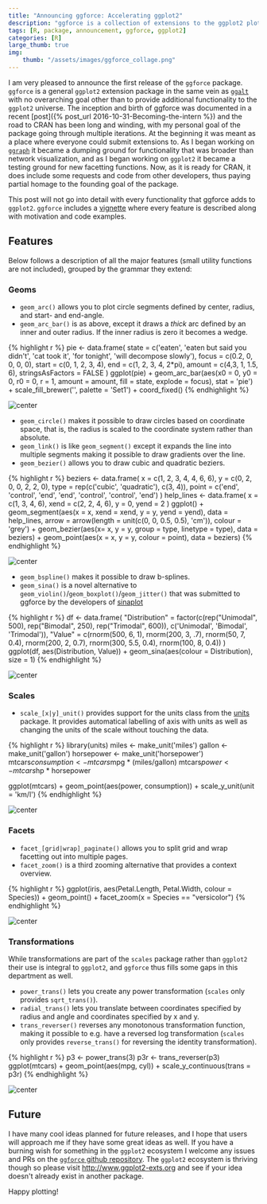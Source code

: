 ```yaml
---
title: "Announcing ggforce: Accelerating ggplot2"
description: "ggforce is a collection of extensions to the ggplot2 plotting system intended to add missing pieces, boost functionality, and break the boundaries of what's possible."
tags: [R, package, announcement, ggforce, ggplot2]
categories: [R]
large_thumb: true
img:
    thumb: "/assets/images/ggforce_collage.png"
---
```




I am very pleased to announce the first release of the `ggforce` package. 
`ggforce` is a general `ggplot2` extension package in the same vein as [`ggalt`](https://CRAN.R-project.org/package=ggalt) with no overarching goal 
other than to provide additional functionality to the `ggplot2` universe. The 
inception and birth of ggforce was documented in a recent 
[post]({% post_url 2016-10-31-Becoming-the-intern %}) and the road to CRAN has 
been long and winding, with my personal goal of the package going through 
multiple iterations. At the beginning it was meant as a place where everyone
could submit extensions to. As I began working on 
[`ggraph`](https://github.com/thomasp85/ggraph) it became a dumping ground for 
functionality that was broader than network visualization, and as I began 
working on `ggplot2` it became a testing ground for new facetting functions. 
Now, as it is ready for CRAN, it does include some requests and code from other
developers, thus paying partial homage to the founding goal of the package.

This post will not go into detail with every functionality that ggforce adds to
`ggplot2`. `ggforce` includes a 
[vignette](https://cran.r-project.org/web/packages/ggforce/vignettes/Visual_Guide.html) 
where every feature is described along with motivation and code examples.

## Features
Below follows a description of all the major features (small utility functions
are not included), grouped by the grammar they extend:

### Geoms
* `geom_arc()` allows you to plot circle segments defined by center, radius, and
start- and end-angle.
* `geom_arc_bar()` is as above, except it draws a *thick* arc defined by an 
inner and outer radius. If the inner radius is zero it becomes a wedge.


{% highlight r %}
pie <- data.frame(
    state = c('eaten', 'eaten but said you didn\'t', 'cat took it', 
              'for tonight', 'will decompose slowly'),
    focus = c(0.2, 0, 0, 0, 0),
    start = c(0, 1, 2, 3, 4),
    end = c(1, 2, 3, 4, 2*pi),
    amount = c(4,3, 1, 1.5, 6),
    stringsAsFactors = FALSE
)
ggplot(pie) + 
    geom_arc_bar(aes(x0 = 0, y0 = 0, r0 = 0, r = 1, amount = amount, 
                     fill = state, explode = focus), stat = 'pie') + 
    scale_fill_brewer('', palette = 'Set1') +
    coord_fixed()
{% endhighlight %}

![center](/assets/images/2016-11-22-Announcing-ggforce/unnamed-chunk-2-1.png)

* `geom_circle()` makes it possible to draw circles based on coordinate space,
that is, the radius is scaled to the coordinate system rather than absolute.
* `geom_link()` is like `geom_segment()` except it expands the line into 
multiple segments making it possible to draw gradients over the line.
* `geom_bezier()` allows you to draw cubic and quadratic beziers.


{% highlight r %}
beziers <- data.frame(
    x = c(1, 2, 3, 4, 4, 6, 6),
    y = c(0, 2, 0, 0, 2, 2, 0),
    type = rep(c('cubic', 'quadratic'), c(3, 4)),
    point = c('end', 'control', 'end', 'end', 'control', 'control', 'end')
)
help_lines <- data.frame(
    x = c(1, 3, 4, 6),
    xend = c(2, 2, 4, 6),
    y = 0,
    yend = 2
)
ggplot() + geom_segment(aes(x = x, xend = xend, y = y, yend = yend), 
                        data = help_lines, 
                        arrow = arrow(length = unit(c(0, 0, 0.5, 0.5), 'cm')), 
                        colour = 'grey') + 
    geom_bezier(aes(x= x, y = y, group = type, linetype = type), 
                data = beziers) + 
    geom_point(aes(x = x, y = y, colour = point), data = beziers)
{% endhighlight %}

![center](/assets/images/2016-11-22-Announcing-ggforce/unnamed-chunk-3-1.png)

* `geom_bspline()` makes it possible to draw b-splines.
* `geom_sina()` is a novel alternative to `geom_violin()`/`geom_boxplot()`/`geom_jitter()`
that was submitted to ggforce by the developers of 
[sinaplot](https://CRAN.R-project.org/package=sinaplot)


{% highlight r %}
df <- data.frame(
  "Distribution" = factor(c(rep("Unimodal", 500),
                     rep("Bimodal", 250),
                     rep("Trimodal", 600)), c('Unimodal', 'Bimodal', 'Trimodal')),
  "Value" = c(rnorm(500, 6, 1),
              rnorm(200, 3, .7), rnorm(50, 7, 0.4),
              rnorm(200, 2, 0.7), rnorm(300, 5.5, 0.4), rnorm(100, 8, 0.4))
)
ggplot(df, aes(Distribution, Value)) + 
    geom_sina(aes(colour = Distribution), size = 1)
{% endhighlight %}

![center](/assets/images/2016-11-22-Announcing-ggforce/unnamed-chunk-4-1.png)

### Scales
* `scale_[x|y]_unit()` provides support for the units class from the [units](https://CRAN.R-project.org/package=units) package. It provides 
automatical labelling of axis with units as well as changing the units of the 
scale without touching the data.


{% highlight r %}
library(units)
miles <- make_unit('miles')
gallon <- make_unit('gallon')
horsepower <- make_unit('horsepower')
mtcars$consumption <- mtcars$mpg * (miles/gallon)
mtcars$power <- mtcars$hp * horsepower

ggplot(mtcars) +
    geom_point(aes(power, consumption)) +
    scale_y_unit(unit = 'km/l')
{% endhighlight %}

![center](/assets/images/2016-11-22-Announcing-ggforce/unnamed-chunk-5-1.png)

### Facets
* `facet_[grid|wrap]_paginate()` allows you to split grid and wrap facetting out
into multiple pages.
* `facet_zoom()` is a third zooming alternative that provides a context 
overview.


{% highlight r %}
ggplot(iris, aes(Petal.Length, Petal.Width, colour = Species)) +
    geom_point() +
    facet_zoom(x = Species == "versicolor")
{% endhighlight %}

![center](/assets/images/2016-11-22-Announcing-ggforce/unnamed-chunk-6-1.png)

### Transformations
While transformations are part of the `scales` package rather than `ggplot2` 
their use is integral to `ggplot2`, and `ggforce` thus fills some gaps in this
department as well.

* `power_trans()` lets you create any power transformation (`scales` only 
provides `sqrt_trans()`).
* `radial_trans()` lets you translate between coordinates specified by radius 
and angle and coordinates specified by x and y.
* `trans_reverser()` reverses any monotonous transformation function, making it
possible to e.g. have a reversed log transformation (`scales` only provides
`reverse_trans()` for reversing the identity transformation).


{% highlight r %}
p3 <- power_trans(3)
p3r <- trans_reverser(p3)
ggplot(mtcars) + 
    geom_point(aes(mpg, cyl)) + 
    scale_y_continuous(trans = p3r)
{% endhighlight %}

![center](/assets/images/2016-11-22-Announcing-ggforce/unnamed-chunk-7-1.png)

## Future
I have many cool ideas planned for future releases, and I hope that users will
approach me if they have some great ideas as well. If you have a burning wish 
for something in the `ggplot2` ecosystem I welcome any issues and PRs on the
[`ggforce` github repository](https://github.com/thomasp85/ggforce). The 
`ggplot2` ecosystem is thriving though so please visit 
<http://www.ggplot2-exts.org> and see if your idea doesn't already exist in 
another package.

Happy plotting!
